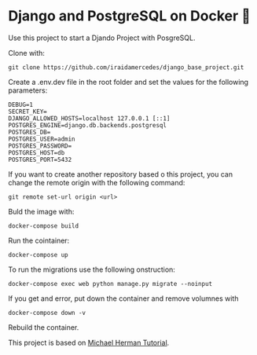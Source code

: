 # Django and PostgreSQL on Docker :rocket:
Use this project to start a Djando Project with PosgreSQL.

Clone with:
```
git clone https://github.com/iraidamercedes/django_base_project.git
```
Create a .env.dev file in the root folder and set the values for the following parameters:

```
DEBUG=1
SECRET_KEY=
DJANGO_ALLOWED_HOSTS=localhost 127.0.0.1 [::1]
POSTGRES_ENGINE=django.db.backends.postgresql
POSTGRES_DB=
POSTGRES_USER=admin
POSTGRES_PASSWORD=
POSTGRES_HOST=db
POSTGRES_PORT=5432

```

If you want to create another repository based o this project, you can change the remote origin with the following command:

```
git remote set-url origin <url>
```

Buld the image with:
```
docker-compose build
```

Run the cointainer:
```
docker-compose up
```

To run the migrations use the following onstruction:
```
docker-compose exec web python manage.py migrate --noinput
```

If you get and error, put down the container and remove volumnes with 
```
docker-compose down -v
```
Rebuild the container.

This project is based on [Michael Herman Tutorial](https://testdriven.io/blog/dockerizing-django-with-postgres-gunicorn-and-nginx/).